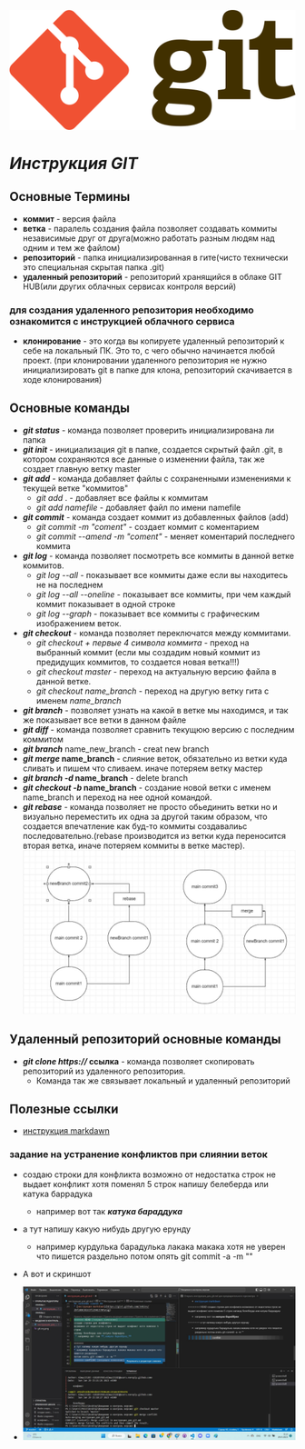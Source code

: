 ![Котик](/git.svg.png)
# ***Инструкция GIT*** #
## **Основные Термины**
 * **коммит** - версия файла
 * **ветка** - паралель создания файла позволяет создавать коммиты независимые друг от друга(можно работать разным людям над одним и тем же файлом)
 * **репозиторий** - папка инициализированная в гите(чисто технически это специальная скрытая папка .git)
 * **удаленный репозиторий** - репозиторий хранящийся в облаке GIT HUB(или других облачных сервисах контроля версий)
### для создания удаленного репозитория необходимо ознакомится с инструкцией облачного сервиса
 * **клонирование** - это когда вы копируете удаленный репозиторий к себе на локальный ПК. Это то, с чего обычно начинается любой проект. (при клонировании удаленного репозитория не нужно инициализировать git в папке для клона, репозиторий скачивается в ходе клонирования)
## **Основные команды** ##
 * **_git status_** - команда позволяет проверить инициализирована ли папка 
 * **_git init_** - инициализация git в папке, создается скрытый файл .git, в котором сохраняются все данные о изменении файла, так же создает главную ветку master
 * **_git add_** - команда добавляет файлы с сохраненными изменениями к текущей ветке "коммитов" 
    - *git add* . - добавляет все файлы к коммитам
    - *git add namefile* - добавляет файл по имени namefile
* **_git commit_** - команда создает коммит из добавленных файлов (add)
    - *git commit -m "coment"* - создает коммит с коментарием 
    - *git commit --amend -m "coment"* - меняет коментарий последнего коммита
* **_git log_** - команда позволяет посмотреть все коммиты в данной ветке коммитов. 
    - *git log --all* - показывает все коммиты даже если вы находитесь не на последнем
    - *git log --all --oneline* - показывает все коммиты, при чем каждый коммит показывает в одной строке
    - *git log --graph* - показывает все коммиты с графическим изображением веток. 
* **_git checkout_** - команда позволяет переключатся между коммитами. 
    - *git checkout + первые 4 символа коммита* - преход на выбранный коммит (если мы создадим новый коммит из предидущих коммитов, то создается новая ветка!!!)
    - *git checkout master* - переход на актуальную версию файла в данной ветке. 
    - *git checkout name_branch* - переход на другую ветку гита с именем *name_branch*
* **_git branch_** - позволяет узнать на какой в ветке мы находимся, и так же показывает все ветки в данном файле 
* **_git diff_** - команда позволяет сравнить текущюю версию с последним коммитом
* **_git branch_** name_new_branch - creat new branch
* **_git merge_ name_branch** - слияние веток, обязательно из ветки куда сливать и пишем что сливаем. иначе потеряем ветку мастер
* **_git branch -d_ name_branch** - delete branch 
* **_git checkout -b_ name_branch** - создание новой ветки с именем name_branch и переход на нее одной командой.
* **_git rebase_** - команда позволяет не просто обьединить ветки но и визуально переместить их одна за другой таким образом, что создается впечатление как буд-то коммиты создавалиьс последовательно.(rebase производится из ветки куда переносится вторая ветка, иначе потеряем коммиты в ветке мастер).
![rebase](rebase.jpg)


## Удаленный репозиторий основные команды
* **_git clone https://_ ссылка** - команда позволяет скопировать репозиторий из удаленного репозитория.
    - Команда так же связывает локальный и удаленный репозиторий




## Полезные ссылки ##
* [инструкция markdawn](https://gist.github.com/Jekins/2bf2d0638163f1294637#Parag)
### задание на устранение конфликтов при слиянии веток
* создаю строки для конфликта возможно от недостатка строк не выдает конфликт хотя поменял 5 строк
напишу белеберда или катука баррадука 
    * например вот так **_катука бараддука_**
 
* а тут напишу какую нибудь другую ерунду 
    * например курдулька барадулька лакака макака хотя не уверен что пишется раздельно 
потом опять git commit -a -m ""
* А вот и скриншот
* ![а вот и скриншот](/%D0%BA%D0%BE%D0%BD%D1%84%D0%BB%D0%B8%D0%BA%D1%82.jpg)



